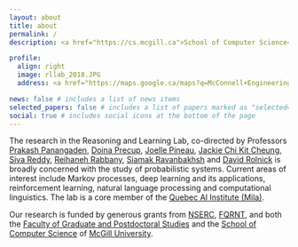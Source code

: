 ```yaml
---
layout: about
title: about
permalink: /
description: <a href="https://cs.mcgill.ca">School of Computer Science</a>, <a href="https://mcgill.ca">McGill University</a>

profile:
  align: right
  image: rllab_2018.JPG
  address: <a href="https://maps.google.ca/maps?q=McConnell+Engineering+Bldg,+Montreal,+QC&hl=en&sll=49.891235,-97.15369&sspn=38.84011,93.251953&oq=mc&t=h&hnear=McConnell+Engineering+Bldg,+Montreal,+Quebec+H3A+0E9&z=16&iwloc=A">McConnell Engineering Building</a> (Rooms MC104, MC107, MC108, MC111, MC112), 3480 University St, Montreal, Quebec, H3A 0E9

news: false # includes a list of news items
selected_papers: false # includes a list of papers marked as "selected={true}"
social: true # includes social icons at the bottom of the page
---
```


The research in the Reasoning and Learning Lab, co-directed by Professors [Prakash Panangaden](http://www.cs.mcgill.ca/~prakash), [Doina Precup](http://www.cs.mcgill.ca/~dprecup), [Joelle Pineau](http://www.cs.mcgill.ca/~jpineau), [Jackie Chi Kit Cheung](http://www.cs.mcgill.ca/~jcheung), [Siva Reddy](http://rl.cs.mcgill.ca/people/siva-reddy/), [Reihaneh Rabbany](http://rl.cs.mcgill.ca/people/reihaneh-rabbany/), [Siamak Ravanbakhsh](https://www.siamak.page/) and [David Rolnick](http://rl.cs.mcgill.ca/people/david-rolnick/) is broadly concerned with the study of probabilistic systems. Current areas of interest include Markov processes, deep learning and its applications, reinforcement learning, natural language processing and computational linguistics. The lab is a core member of the [Quebec AI Institute (Mila)](https://mila.quebec).

Our research is funded by generous grants from [NSERC](http://www.nserc.ca/), [FQRNT](http://www.frqnt.gouv.qc.ca/en/), and both the [Faculty of Graduate and Postdoctoral Studies](http://www.mcgill.ca/gps) and the [School of Computer Science](http://www.cs.mcgill.ca/) of [McGill University](http://www.mcgill.ca/).
